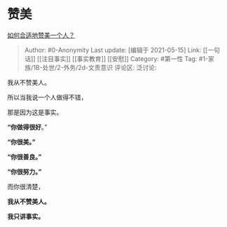 # 赞美
[如何合适地赞美一个人？](https://www.zhihu.com/question/20667141/answer/1783953087)

> Author: #0-Anonymity
> Last update: [编辑于 2021-05-15]
> Link: [[一句话]] [[注目事实]] [[事实教育]] [[安慰]]
> Category: #第一性
> Tag: #1-家族/1B-处世/2-外务/2d-文责意识
> 评论区:
> 泛讨论:

我从不赞美人。

所以当我说一个人做得不错，

那是因为这是事实。

**“你做得很好**。”

**“你很美。”**

**“你很善良。”**

**“你很努力。”**

而你很清楚，

**我从不赞美人。**

**我只讲事实。**
